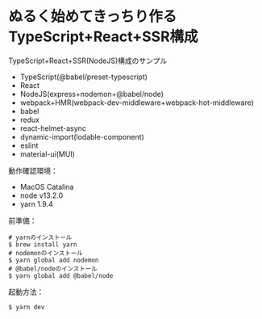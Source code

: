 # ぬるく始めてきっちり作るTypeScript+React+SSR構成

TypeScript+React+SSR(NodeJS)構成のサンプル  

- TypeScript(@babel/preset-typescript)
- React
- NodeJS(express+nodemon+@babel/node)
- webpack+HMR(webpack-dev-middleware+webpack-hot-middleware)
- babel
- redux
- react-helmet-async
- dynamic-import(lodable-component)
- eslint
- material-ui(MUI)

動作確認環境：  

- MacOS Catalina
- node v13.2.0
- yarn 1.9.4

前準備：  

```
# yarnのインストール
$ brew install yarn
# nodemonのインストール
$ yarn global add nodemon
# @babel/nodeのインストール
$ yarn global add @babel/node
```

起動方法：  

```
$ yarn dev
```